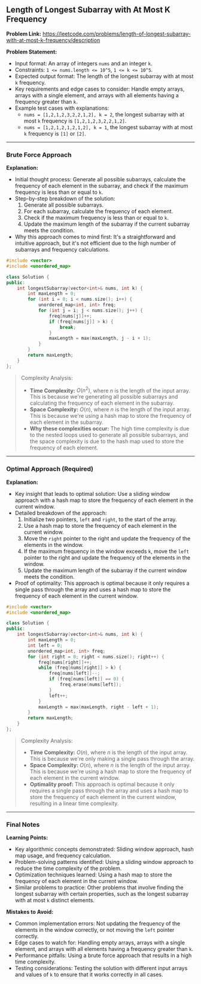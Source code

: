 ## Length of Longest Subarray with At Most K Frequency
**Problem Link:** https://leetcode.com/problems/length-of-longest-subarray-with-at-most-k-frequency/description

**Problem Statement:**
- Input format: An array of integers `nums` and an integer `k`.
- Constraints: `1 <= nums.length <= 10^5`, `1 <= k <= 10^5`.
- Expected output format: The length of the longest subarray with at most `k` frequency.
- Key requirements and edge cases to consider: Handle empty arrays, arrays with a single element, and arrays with all elements having a frequency greater than `k`.
- Example test cases with explanations:
  - `nums = [1,2,1,2,3,2,2,1,2], k = 2`, the longest subarray with at most `k` frequency is `[1,2,1,2,3,2,2,1,2]`.
  - `nums = [1,2,1,2,1,2,1,2], k = 1`, the longest subarray with at most `k` frequency is `[1]` or `[2]`.

---

### Brute Force Approach
**Explanation:**
- Initial thought process: Generate all possible subarrays, calculate the frequency of each element in the subarray, and check if the maximum frequency is less than or equal to `k`.
- Step-by-step breakdown of the solution:
  1. Generate all possible subarrays.
  2. For each subarray, calculate the frequency of each element.
  3. Check if the maximum frequency is less than or equal to `k`.
  4. Update the maximum length of the subarray if the current subarray meets the condition.
- Why this approach comes to mind first: It's a straightforward and intuitive approach, but it's not efficient due to the high number of subarrays and frequency calculations.

```cpp
#include <vector>
#include <unordered_map>

class Solution {
public:
    int longestSubarray(vector<int>& nums, int k) {
        int maxLength = 0;
        for (int i = 0; i < nums.size(); i++) {
            unordered_map<int, int> freq;
            for (int j = i; j < nums.size(); j++) {
                freq[nums[j]]++;
                if (freq[nums[j]] > k) {
                    break;
                }
                maxLength = max(maxLength, j - i + 1);
            }
        }
        return maxLength;
    }
};
```

> Complexity Analysis:
> - **Time Complexity:** $O(n^2)$, where $n$ is the length of the input array. This is because we're generating all possible subarrays and calculating the frequency of each element in the subarray.
> - **Space Complexity:** $O(n)$, where $n$ is the length of the input array. This is because we're using a hash map to store the frequency of each element in the subarray.
> - **Why these complexities occur:** The high time complexity is due to the nested loops used to generate all possible subarrays, and the space complexity is due to the hash map used to store the frequency of each element.

---

### Optimal Approach (Required)
**Explanation:**
- Key insight that leads to optimal solution: Use a sliding window approach with a hash map to store the frequency of each element in the current window.
- Detailed breakdown of the approach:
  1. Initialize two pointers, `left` and `right`, to the start of the array.
  2. Use a hash map to store the frequency of each element in the current window.
  3. Move the `right` pointer to the right and update the frequency of the elements in the window.
  4. If the maximum frequency in the window exceeds `k`, move the `left` pointer to the right and update the frequency of the elements in the window.
  5. Update the maximum length of the subarray if the current window meets the condition.
- Proof of optimality: This approach is optimal because it only requires a single pass through the array and uses a hash map to store the frequency of each element in the current window.

```cpp
#include <vector>
#include <unordered_map>

class Solution {
public:
    int longestSubarray(vector<int>& nums, int k) {
        int maxLength = 0;
        int left = 0;
        unordered_map<int, int> freq;
        for (int right = 0; right < nums.size(); right++) {
            freq[nums[right]]++;
            while (freq[nums[right]] > k) {
                freq[nums[left]]--;
                if (freq[nums[left]] == 0) {
                    freq.erase(nums[left]);
                }
                left++;
            }
            maxLength = max(maxLength, right - left + 1);
        }
        return maxLength;
    }
};
```

> Complexity Analysis:
> - **Time Complexity:** $O(n)$, where $n$ is the length of the input array. This is because we're only making a single pass through the array.
> - **Space Complexity:** $O(n)$, where $n$ is the length of the input array. This is because we're using a hash map to store the frequency of each element in the current window.
> - **Optimality proof:** This approach is optimal because it only requires a single pass through the array and uses a hash map to store the frequency of each element in the current window, resulting in a linear time complexity.

---

### Final Notes

**Learning Points:**
- Key algorithmic concepts demonstrated: Sliding window approach, hash map usage, and frequency calculation.
- Problem-solving patterns identified: Using a sliding window approach to reduce the time complexity of the problem.
- Optimization techniques learned: Using a hash map to store the frequency of each element in the current window.
- Similar problems to practice: Other problems that involve finding the longest subarray with certain properties, such as the longest subarray with at most `k` distinct elements.

**Mistakes to Avoid:**
- Common implementation errors: Not updating the frequency of the elements in the window correctly, or not moving the `left` pointer correctly.
- Edge cases to watch for: Handling empty arrays, arrays with a single element, and arrays with all elements having a frequency greater than `k`.
- Performance pitfalls: Using a brute force approach that results in a high time complexity.
- Testing considerations: Testing the solution with different input arrays and values of `k` to ensure that it works correctly in all cases.